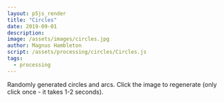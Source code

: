 ```yaml
---
layout: p5js_render
title: "Circles"
date: 2019-09-01
description: 
image: /assets/images/circles.jpg
author: Magnus Hambleton
script: /assets/processing/circles/Circles.js
tags: 
  - processing
---
```

Randomly generated circles and arcs. Click the image to regenerate (only click once - it takes 1-2 seconds).
